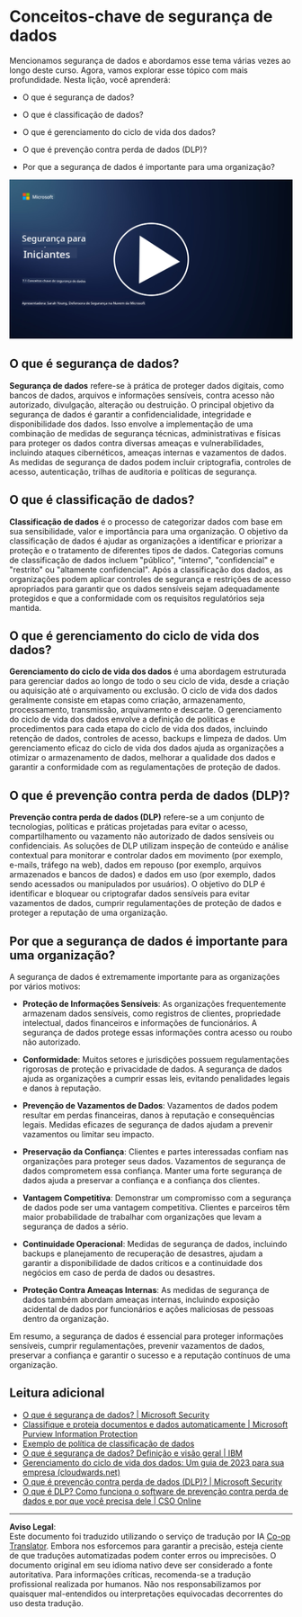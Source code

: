 <!--
CO_OP_TRANSLATOR_METADATA:
{
  "original_hash": "9703868f41dcddd5a98dea9ea6fcd94d",
  "translation_date": "2025-09-03T20:38:06+00:00",
  "source_file": "7.1 Data security key concepts.md",
  "language_code": "br"
}
-->
# Conceitos-chave de segurança de dados

Mencionamos segurança de dados e abordamos esse tema várias vezes ao longo deste curso. Agora, vamos explorar esse tópico com mais profundidade. Nesta lição, você aprenderá:

- O que é segurança de dados?

- O que é classificação de dados?

- O que é gerenciamento do ciclo de vida dos dados?

- O que é prevenção contra perda de dados (DLP)?

- Por que a segurança de dados é importante para uma organização?

[![Assista ao vídeo](../../translated_images/7-1_placeholder.bcb1e7fdcef8c20be3172dc8b3b11f417cad164e7481b76f8a3bca4f853e1016.br.png)](https://learn-video.azurefd.net/vod/player?id=ace39247-1690-45fb-8f99-985abcb8e423)

## O que é segurança de dados?

**Segurança de dados** refere-se à prática de proteger dados digitais, como bancos de dados, arquivos e informações sensíveis, contra acesso não autorizado, divulgação, alteração ou destruição. O principal objetivo da segurança de dados é garantir a confidencialidade, integridade e disponibilidade dos dados. Isso envolve a implementação de uma combinação de medidas de segurança técnicas, administrativas e físicas para proteger os dados contra diversas ameaças e vulnerabilidades, incluindo ataques cibernéticos, ameaças internas e vazamentos de dados. As medidas de segurança de dados podem incluir criptografia, controles de acesso, autenticação, trilhas de auditoria e políticas de segurança.

## O que é classificação de dados?

**Classificação de dados** é o processo de categorizar dados com base em sua sensibilidade, valor e importância para uma organização. O objetivo da classificação de dados é ajudar as organizações a identificar e priorizar a proteção e o tratamento de diferentes tipos de dados. Categorias comuns de classificação de dados incluem "público", "interno", "confidencial" e "restrito" ou "altamente confidencial". Após a classificação dos dados, as organizações podem aplicar controles de segurança e restrições de acesso apropriados para garantir que os dados sensíveis sejam adequadamente protegidos e que a conformidade com os requisitos regulatórios seja mantida.

## O que é gerenciamento do ciclo de vida dos dados?

**Gerenciamento do ciclo de vida dos dados** é uma abordagem estruturada para gerenciar dados ao longo de todo o seu ciclo de vida, desde a criação ou aquisição até o arquivamento ou exclusão. O ciclo de vida dos dados geralmente consiste em etapas como criação, armazenamento, processamento, transmissão, arquivamento e descarte. O gerenciamento do ciclo de vida dos dados envolve a definição de políticas e procedimentos para cada etapa do ciclo de vida dos dados, incluindo retenção de dados, controles de acesso, backups e limpeza de dados. Um gerenciamento eficaz do ciclo de vida dos dados ajuda as organizações a otimizar o armazenamento de dados, melhorar a qualidade dos dados e garantir a conformidade com as regulamentações de proteção de dados.

## O que é prevenção contra perda de dados (DLP)?

**Prevenção contra perda de dados (DLP)** refere-se a um conjunto de tecnologias, políticas e práticas projetadas para evitar o acesso, compartilhamento ou vazamento não autorizado de dados sensíveis ou confidenciais. As soluções de DLP utilizam inspeção de conteúdo e análise contextual para monitorar e controlar dados em movimento (por exemplo, e-mails, tráfego na web), dados em repouso (por exemplo, arquivos armazenados e bancos de dados) e dados em uso (por exemplo, dados sendo acessados ou manipulados por usuários). O objetivo do DLP é identificar e bloquear ou criptografar dados sensíveis para evitar vazamentos de dados, cumprir regulamentações de proteção de dados e proteger a reputação de uma organização.

## Por que a segurança de dados é importante para uma organização?

A segurança de dados é extremamente importante para as organizações por vários motivos:

- **Proteção de Informações Sensíveis**: As organizações frequentemente armazenam dados sensíveis, como registros de clientes, propriedade intelectual, dados financeiros e informações de funcionários. A segurança de dados protege essas informações contra acesso ou roubo não autorizado.

- **Conformidade**: Muitos setores e jurisdições possuem regulamentações rigorosas de proteção e privacidade de dados. A segurança de dados ajuda as organizações a cumprir essas leis, evitando penalidades legais e danos à reputação.

- **Prevenção de Vazamentos de Dados**: Vazamentos de dados podem resultar em perdas financeiras, danos à reputação e consequências legais. Medidas eficazes de segurança de dados ajudam a prevenir vazamentos ou limitar seu impacto.

- **Preservação da Confiança**: Clientes e partes interessadas confiam nas organizações para proteger seus dados. Vazamentos de segurança de dados comprometem essa confiança. Manter uma forte segurança de dados ajuda a preservar a confiança e a confiança dos clientes.

- **Vantagem Competitiva**: Demonstrar um compromisso com a segurança de dados pode ser uma vantagem competitiva. Clientes e parceiros têm maior probabilidade de trabalhar com organizações que levam a segurança de dados a sério.

- **Continuidade Operacional**: Medidas de segurança de dados, incluindo backups e planejamento de recuperação de desastres, ajudam a garantir a disponibilidade de dados críticos e a continuidade dos negócios em caso de perda de dados ou desastres.

- **Proteção Contra Ameaças Internas**: As medidas de segurança de dados também abordam ameaças internas, incluindo exposição acidental de dados por funcionários e ações maliciosas de pessoas dentro da organização.

Em resumo, a segurança de dados é essencial para proteger informações sensíveis, cumprir regulamentações, prevenir vazamentos de dados, preservar a confiança e garantir o sucesso e a reputação contínuos de uma organização.

## Leitura adicional

- [O que é segurança de dados? | Microsoft Security](https://www.microsoft.com/en-au/security/business/security-101/what-is-data-security?WT.mc_id=academic-96948-sayoung)
- [Classifique e proteja documentos e dados automaticamente | Microsoft Purview Information Protection](https://youtu.be/v8LqmzBUaOo)
- [Exemplo de política de classificação de dados](https://www.cmu.edu/data/guidelines/data-classification.html)
- [O que é segurança de dados? Definição e visão geral | IBM](https://www.ibm.com/topics/data-security)
- [Gerenciamento do ciclo de vida dos dados: Um guia de 2023 para sua empresa (cloudwards.net)](https://www.cloudwards.net/data-lifecycle-management/)
- [O que é prevenção contra perda de dados (DLP)? | Microsoft Security](https://www.microsoft.com/security/business/security-101/what-is-data-loss-prevention-dlp?WT.mc_id=academic-96948-sayoung)
- [O que é DLP? Como funciona o software de prevenção contra perda de dados e por que você precisa dele | CSO Online](https://www.csoonline.com/article/569559/what-is-dlp-how-data-loss-prevention-software-works-and-why-you-need-it.html)

---

**Aviso Legal**:  
Este documento foi traduzido utilizando o serviço de tradução por IA [Co-op Translator](https://github.com/Azure/co-op-translator). Embora nos esforcemos para garantir a precisão, esteja ciente de que traduções automatizadas podem conter erros ou imprecisões. O documento original em seu idioma nativo deve ser considerado a fonte autoritativa. Para informações críticas, recomenda-se a tradução profissional realizada por humanos. Não nos responsabilizamos por quaisquer mal-entendidos ou interpretações equivocadas decorrentes do uso desta tradução.